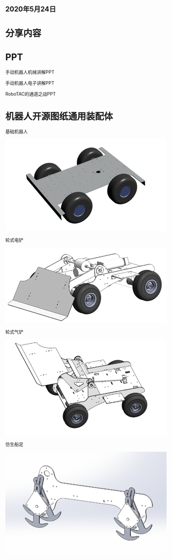 ## 2020年5月24日 ##
# 分享内容 #

# PPT #
手动机器人机械讲解PPT 

手动机器人电子讲解PPT

RoboTAC的通道之战PPT

# 机器人开源图纸通用装配体 #

基础机器人

![image](https://github.com/SASU-Robotac/Robotac_Train/blob/master/20200524/开源图纸/基础车.png)

轮式电铲

![image](https://github.com/SASU-Robotac/Robotac_Train/blob/master/20200524/开源图纸/电铲轮式.png)

轮式气铲

![image](https://github.com/SASU-Robotac/Robotac_Train/blob/master/20200524/开源图纸/气铲.png)

仿生船足

![image](https://github.com/SASU-Robotac/Robotac_Train/blob/master/20200524/开源图纸/仿生足.png)
